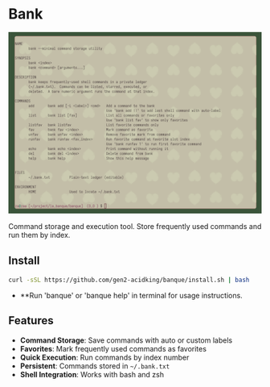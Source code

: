 # Bank

![Bank Logo](banque.png)

Command storage and execution tool. Store frequently used commands and run them by index.

## Install

```bash
curl -sSL https://github.com/gen2-acidking/banque/install.sh | bash
```

- **Run 'banque' or 'banque help' in terminal for usage instructions.

## Features

- **Command Storage**: Save commands with auto or custom labels  
- **Favorites**: Mark frequently used commands as favorites  
- **Quick Execution**: Run commands by index number  
- **Persistent**: Commands stored in `~/.bank.txt`  
- **Shell Integration**: Works with bash and zsh  
